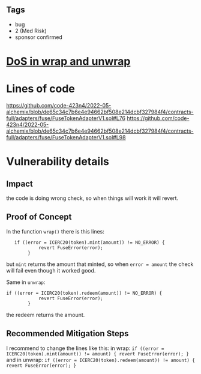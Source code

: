 ## Tags

- bug
- 2 (Med Risk)
- sponsor confirmed

# [DoS in wrap and unwrap](https://github.com/code-423n4/2022-05-alchemix-findings/issues/159) 

# Lines of code

https://github.com/code-423n4/2022-05-alchemix/blob/de65c34c7b6e4e94662bf508e214dcbf327984f4/contracts-full/adapters/fuse/FuseTokenAdapterV1.sol#L76
https://github.com/code-423n4/2022-05-alchemix/blob/de65c34c7b6e4e94662bf508e214dcbf327984f4/contracts-full/adapters/fuse/FuseTokenAdapterV1.sol#L98


# Vulnerability details

## Impact
the code is doing wrong check, so when things will work it will revert.


## Proof of Concept
In the function `wrap()` there is this lines:
```
   if ((error = ICERC20(token).mint(amount)) != NO_ERROR) {
            revert FuseError(error);
        }
```
but `mint` returns the amount that minted, so when `error = amount` the check will fail even though it worked good.

Same in `unwrap`:
```
if ((error = ICERC20(token).redeem(amount)) != NO_ERROR) {
            revert FuseError(error);
        }
```
the redeem returns the amount.


## Recommended Mitigation Steps

I recommend to change the lines like this:
    in wrap:
    ```
     if ((error = ICERC20(token).mint(amount)) != amount) {
            revert FuseError(error);
        }
    ```
    and in unwrap:
    ```
    if ((error = ICERC20(token).redeem(amount)) != amount) {
            revert FuseError(error);
        }
    ```


